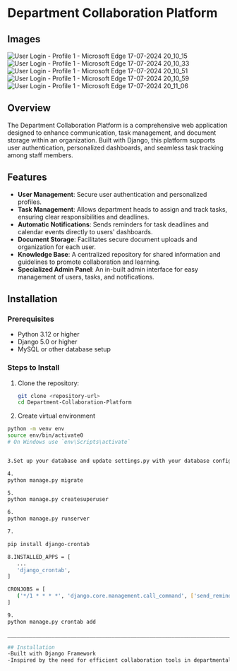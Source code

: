 # Department Collaboration Platform
## Images

![User Login - Profile 1 - Microsoft​ Edge 17-07-2024 20_10_15](https://github.com/user-attachments/assets/ff0b29f6-158a-42f0-b088-42e193dbe764)
![User Login - Profile 1 - Microsoft​ Edge 17-07-2024 20_10_33](https://github.com/user-attachments/assets/748f5894-3483-4ddd-b281-e52d92e455b7)
![User Login - Profile 1 - Microsoft​ Edge 17-07-2024 20_10_51](https://github.com/user-attachments/assets/d26cc849-cb0a-4783-a6ed-863b86984078)
![User Login - Profile 1 - Microsoft​ Edge 17-07-2024 20_10_59](https://github.com/user-attachments/assets/62a19659-8536-4d7c-a571-a3698e91f98a)
![User Login - Profile 1 - Microsoft​ Edge 17-07-2024 20_11_06](https://github.com/user-attachments/assets/c0b9e5fb-6340-4a82-b5c5-db3958afa096)


## Overview

The Department Collaboration Platform is a comprehensive web application designed to enhance communication, task management, and document storage within an organization. Built with Django, this platform supports user authentication, personalized dashboards, and seamless task tracking among staff members.

## Features

- **User Management**: Secure user authentication and personalized profiles.
- **Task Management**: Allows department heads to assign and track tasks, ensuring clear responsibilities and deadlines.
- **Automatic Notifications**: Sends reminders for task deadlines and calendar events directly to users' dashboards.
- **Document Storage**: Facilitates secure document uploads and organization for each user.
- **Knowledge Base**: A centralized repository for shared information and guidelines to promote collaboration and learning.
- **Specialized Admin Panel**: An in-built admin interface for easy management of users, tasks, and notifications.

## Installation

### Prerequisites

- Python 3.12 or higher
- Django 5.0 or higher
- MySQL or other database setup

### Steps to Install

1. Clone the repository:

   ```bash
   git clone <repository-url>
   cd Department-Collaboration-Platform
   
2. Create virtual environment
 ```bash
python -m venv env
source env/bin/activate0
# On Windows use `env\Scripts\activate`


3.Set up your database and update settings.py with your database configuration.

4.
python manage.py migrate

5.
python manage.py createsuperuser

6.
python manage.py runserver

7.

pip install django-crontab

8.INSTALLED_APPS = [
    ...
    'django_crontab',
]

CRONJOBS = [
    ('*/1 * * * *', 'django.core.management.call_command', ['send_reminders']),
]

9.
python manage.py crontab add

__________________________________________________________________________________________________________________________

## Installation
-Built with Django Framework
-Inspired by the need for efficient collaboration tools in departmental environments







